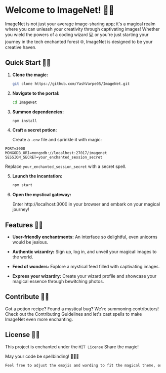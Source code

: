 # Welcome to ImageNet! 🚀📸

ImageNet is not just your average image-sharing app; it's a magical realm where you can unleash your creativity through captivating images! Whether you wield the powers of a coding wizard 💻 or you're just starting your journey in the tech enchanted forest 🌐, ImageNet is designed to be your creative haven.

## Quick Start 🏃‍♂️

1. **Clone the magic:**

   ```bash
   git clone https://github.com/YashVarpe05/ImageNet.git
   ```

2. **Navigate to the portal:**

   ```bash
   cd ImageNet
   ```

3. **Summon dependencies:**

   ```bash
   npm install
   ```

4. **Craft a secret potion:**

   Create a `.env` file and sprinkle it with magic:

```env
PORT=3000
MONGODB_URI=mongodb://localhost:27017/imagenet
SESSION_SECRET=your_enchanted_session_secret
```

Replace `your_enchanted_session_secret` with a secret spell.

5. **Launch the incantation:**

   ```bash
   npm start
   ```

6. **Open the mystical gateway:**

   Enter http://localhost:3000 in your browser and embark on your magical journey!

## Features 🌈✨

- **User-friendly enchantments:** An interface so delightful, even unicorns would be jealous.
- **Authentic wizardry:**
  Sign up, log in, and unveil your magical images to the world.
- **Feed of wonders:**
  Explore a mystical feed filled with captivating images.

- **Express your wizardry:** Create your wizard profile and showcase your magical essence through bewitching photos.

## Contribute 🤝🧙

Got a potion recipe? Found a mystical bug? We're summoning contributors! Check out the Contributing Guidelines and let's cast spells to make ImageNet even more enchanting.

## License 📝✨

This project is enchanted under the `MIT License` Share the magic!

May your code be spellbinding! 🧙‍♂️✨

```kotlin
Feel free to adjust the emojis and wording to fit the magical theme, or change them to your liking! The key is to keep it engaging and fun for users.
```
